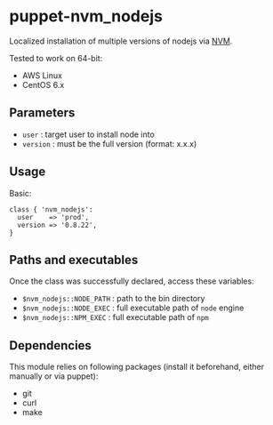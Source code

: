 # puppet-nvm_nodejs

Localized installation of multiple versions of nodejs via [NVM](https://github.com/creationix/nvm).

Tested to work on 64-bit:

  * AWS Linux
  * CentOS 6.x

## Parameters
  * `user`    : target user to install node into
  * `version` : must be the full version (format: x.x.x)

## Usage

Basic:

    class { 'nvm_nodejs':
      user    => 'prod',
      version => '0.8.22',
    }

## Paths and executables

Once the class was successfully declared, access these variables:

  * `$nvm_nodejs::NODE_PATH` : path to the bin directory
  * `$nvm_nodejs::NODE_EXEC` : full executable path of `node` engine
  * `$nvm_nodejs::NPM_EXEC`  : full executable path of `npm` 

## Dependencies

This module relies on following packages (install it beforehand, either manually or via puppet):

  * git
  * curl
  * make
